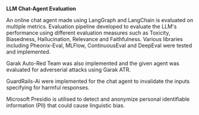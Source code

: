 **LLM Chat-Agent Evaluation**

An online chat agent made using LangGraph and LangChain is evaluated on multiple metrics. Evaluation pipeline developed to evaluate the LLM's performance using different evaluation measures such as Toxicity, Biasedness, Hallucination, Relevance and Faithfulness. Various libraries including Pheonix-Eval, MLFlow, ContinuousEval and DeepEval were tested and implemented.

Garak Auto-Red Team was also implemented and the given agent was evaluated for adverserial attacks using Garak ATR.

GuardRails-Ai were implemented for the chat agent to invalidate the inputs specifying for harmful responses.

Microsoft Presidio is utilised to detect and anonymize personal identifiable information (PII) that could cause linguistic bias.


